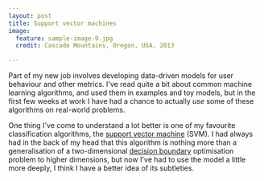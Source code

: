 ```yaml
---
layout: post
title: Support vector machines
image:
  feature: sample-image-9.jpg
  credit: Cascade Mountains, Oregon, USA, 2013

---
```


Part of my new job involves developing data-driven models for user behaviour and other metrics. I've read quite a bit about common machine learning algorithms, and used them in examples and toy models, but in the first few weeks at work I have had a chance to actually *use* some of these algorithms on real-world problems. 

One thing I've come to understand a lot better is one of my favourite classification algorithms, the [support vector machine](https://en.wikipedia.org/wiki/Support_vector_machine) (SVM). I had always had in the back of my head that this algorithm is nothing more than a generalisation of a two-dimensional [decision boundary](https://en.wikipedia.org/wiki/Decision_boundary) optimisation problem to higher dimensions, but now I've had to use the model a little more deeply, I think I have a better idea of its subtleties.  